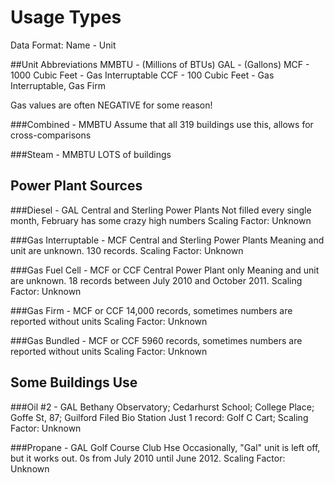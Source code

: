 # Usage Types

Data Format: 
Name - Unit

##Unit Abbreviations
MMBTU - (Millions of BTUs)
GAL - (Gallons)
MCF - 1000 Cubic Feet - Gas Interruptable
CCF - 100 Cubic Feet  - Gas Interruptable, Gas Firm

Gas values are often NEGATIVE for some reason!

###Combined - MMBTU
Assume that all 319 buildings use this, allows for cross-comparisons

###Steam - MMBTU
LOTS of buildings





## Power Plant Sources

###Diesel - GAL
Central and Sterling Power Plants
Not filled every single month, February has some crazy high numbers
Scaling Factor: Unknown

###Gas Interruptable - MCF
Central and Sterling Power Plants
Meaning and unit are unknown. 130 records.
Scaling Factor: Unknown

###Gas Fuel Cell - MCF or CCF
Central Power Plant only
Meaning and unit are unknown. 18 records between July 2010 and October 2011.
Scaling Factor: Unknown

###Gas Firm - MCF or CCF
14,000 records, sometimes numbers are reported without units
Scaling Factor: Unknown

###Gas Bundled - MCF or CCF
5960 records, sometimes numbers are reported without units
Scaling Factor: Unknown



## Some Buildings Use
###Oil #2 - GAL 
Bethany Observatory; Cedarhurst School; College Place; Goffe St, 87; Guilford Filed Bio Station
Just 1 record: Golf C Cart;
Scaling Factor: Unknown

###Propane - GAL
Golf Course Club Hse
Occasionally, "Gal" unit is left off, but it works out. 0s from July 2010 until
June 2012.
Scaling Factor: Unknown

